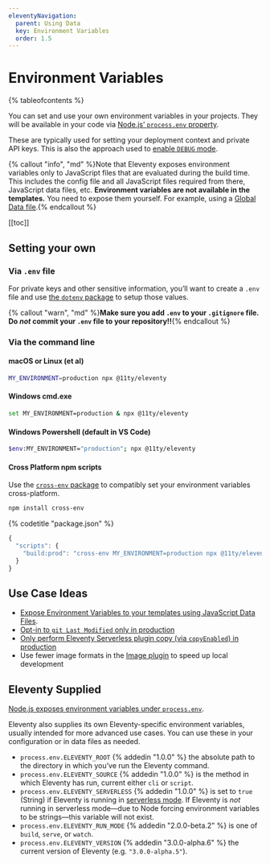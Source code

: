 ```yaml
---
eleventyNavigation:
  parent: Using Data
  key: Environment Variables
  order: 1.5
---
```


# Environment Variables

{% tableofcontents %}

You can set and use your own environment variables in your projects. They will be available in your code via [Node.js’ `process.env` property](https://nodejs.org/api/process.html#process_process_env).

These are typically used for setting your deployment context and private API keys. This is also the approach used to [enable `DEBUG` mode](/docs/debugging/).

{% callout "info", "md" %}Note that Eleventy exposes environment variables only to JavaScript files that are evaluated during the build time. This includes the config file and all JavaScript files required from there, JavaScript data files, etc. **Environment variables are not available in the templates.** You need to expose them yourself. For example, using a [Global Data file](/docs/data-js/#example-exposing-environment-variables).{% endcallout %}

[[toc]]

## Setting your own

### Via `.env` file

For private keys and other sensitive information, you’ll want to create a `.env` file and use [the `dotenv` package](https://github.com/motdotla/dotenv) to setup those values.

{% callout "warn", "md" %}**Make sure you add `.env` to your `.gitignore` file. Do _not_ commit your `.env` file to your repository!!**{% endcallout %}

### Via the command line

#### macOS or Linux (et al)

```bash
MY_ENVIRONMENT=production npx @11ty/eleventy
```

#### Windows cmd.exe

```bash
set MY_ENVIRONMENT=production & npx @11ty/eleventy
```

#### Windows Powershell (default in VS Code)

```bash
$env:MY_ENVIRONMENT="production"; npx @11ty/eleventy
```

#### Cross Platform npm scripts

Use the [`cross-env` package](https://github.com/kentcdodds/cross-env) to compatibly set your environment variables cross-platform.

```sh
npm install cross-env
```


{% codetitle "package.json" %}

```js
{
  "scripts": {
    "build:prod": "cross-env MY_ENVIRONMENT=production npx @11ty/eleventy"
  }
}
```

## Use Case Ideas

- [Expose Environment Variables to your templates using JavaScript Data Files](/docs/data-js/#example-exposing-environment-variables).
- [Opt-in to `git Last Modified` only in production](/docs/dates/)
- [Only perform Eleventy Serverless plugin copy (via `copyEnabled`) in production](/docs/plugins/serverless/#bundler-options)
- Use fewer image formats in the [Image plugin](/docs/plugins/image/) to speed up local development

## Eleventy Supplied

[Node.js exposes environment variables under `process.env`](https://nodejs.org/api/process.html#process_process_env).

Eleventy also supplies its own Eleventy-specific environment variables, usually intended for more advanced use cases. You can use these in your configuration or in data files as needed.

- `process.env.ELEVENTY_ROOT` {% addedin "1.0.0" %} the absolute path to the directory in which you’ve run the Eleventy command.
- `process.env.ELEVENTY_SOURCE` {% addedin "1.0.0" %} is the method in which Eleventy has run, current either `cli` or `script`.
- `process.env.ELEVENTY_SERVERLESS` {% addedin "1.0.0" %} is set to `true` (String) if Eleventy is running in [serverless mode](/docs/plugins/serverless/). If Eleventy is _not_ running in serverless mode—due to Node forcing environment variables to be strings—this variable will not exist.
- `process.env.ELEVENTY_RUN_MODE` {% addedin "2.0.0-beta.2" %} is one of `build`, `serve`, or `watch`.
- `process.env.ELEVENTY_VERSION` {% addedin "3.0.0-alpha.6" %} the current version of Eleventy (e.g. `"3.0.0-alpha.5"`).